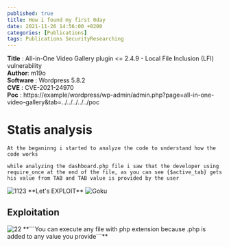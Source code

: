 ```yaml
---
published: true
title: How i found my first 0day 
date: 2021-11-26 14:56:00 +0200
categories: [Publications]
tags: Publications SecurityResearching
---
```




**Title** : All-in-One Video Gallery plugin <= 2.4.9 - Local File Inclusion (LFI) vulnerability
<br>
**Author**: m19o 
<br>
**Software** : Wordpress 5.8.2
<br>
**CVE** : CVE-2021-24970
<br>
**Poc** : https://example/wordpress/wp-admin/admin.php?page=all-in-one-video-gallery&tab=../../../../../poc
<br>

<h1>Statis analysis</h1>
  
```At the beganinng i started to analyze the code to understand how the code works``` 

```while analyzing the dashboard.php file i saw that the developer using require_once at the end of the file, as you can see {$active_tab} gets his value from TAB and TAB value is provided by the user```
  
  
<img src="https://i.ibb.co/hXRcSQp/1123.png" alt="1123" border="0">
**Let's EXPLOIT**

<img src="https://www.google.com/url?sa=i&url=https%3A%2F%2Fgiphy.com%2Fexplore%2Fson-goku&psig=AOvVaw0wCcm6Hw5XeN4BUH1tRr11&ust=1638018106029000&source=images&cd=vfe&ved=0CAsQjRxqFwoTCPiOhI2LtvQCFQAAAAAdAAAAABAJ" alt="Goku" border="0">

<h2>Exploitation</h2>
<img src="https://i.ibb.co/nCSZcPc/22.png" alt="22" border="0">
**```You can execute any file with php extension because .php is added to any value you provide```**
  
  


